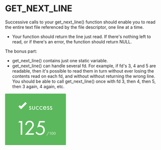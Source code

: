 # GET_NEXT_LINE 

Successive calls to your get_next_line() function should enable you to read the entire text file referenced by the file descriptor, one line at a time.
- Your function should return the line just read.
If there's nothing left to read, or if there's an error, the function should return NULL.

The bonus part: 
- get_next_line() contains just one static variable.
- get_next_line() can handle several fd.
For example, if fd's 3, 4 and 5 are readable, then it's possible to
read them in turn without ever losing the contents read on each fd, and without
without returning the wrong line.
You should be able to call get_next_line() once with fd 3, then 4, then
5, then 3 again, 4 again, etc.

![img](success.png)
